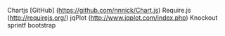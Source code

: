 Chartjs [GitHub] (https://github.com/nnnick/Chart.js)
Require.js (http://requirejs.org/)
jqPlot (http://www.jqplot.com/index.php)
Knockout
sprintf
bootstrap